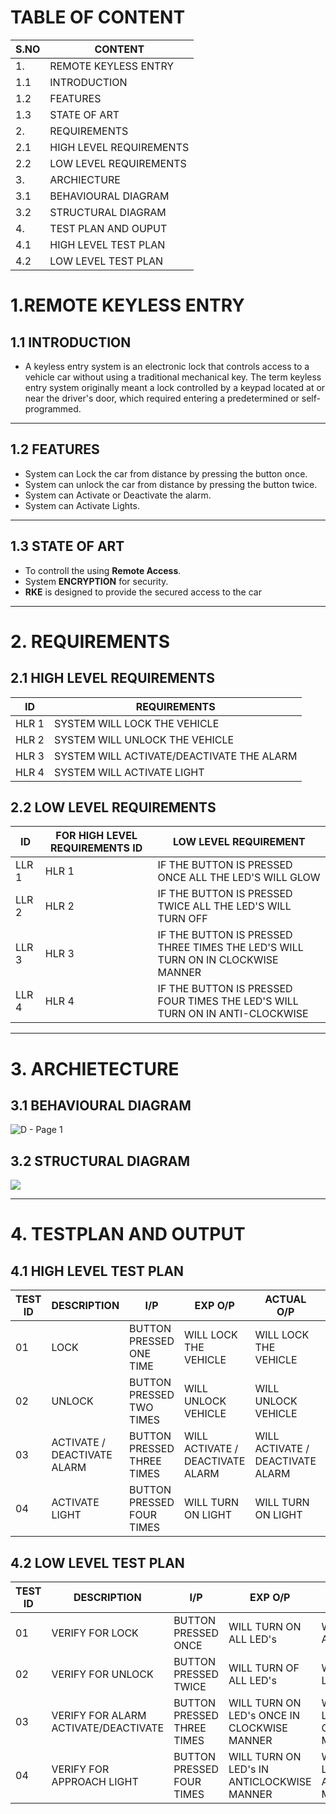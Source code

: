 # TABLE OF CONTENT
|S.NO| CONTENT |
|--|-------|
|1.| REMOTE KEYLESS ENTRY|
|1.1 |INTRODUCTION|
|1.2| FEATURES|
|1.3| STATE OF ART|
|2.| REQUIREMENTS|
| 2.1 |HIGH LEVEL REQUIREMENTS|
|2.2| LOW LEVEL REQUIREMENTS|
|3.| ARCHIECTURE|
|3.1 |BEHAVIOURAL DIAGRAM |
|3.2| STRUCTURAL DIAGRAM|
|4.| TEST PLAN AND OUPUT|
|4.1| HIGH LEVEL TEST PLAN|
|4.2|LOW LEVEL TEST PLAN|

# 1.REMOTE KEYLESS ENTRY
## 1.1 INTRODUCTION
- A keyless entry system is an electronic lock that controls access to a vehicle car without using a traditional mechanical key. The term keyless entry system originally meant a lock controlled by a keypad located at or near the driver's door, which required entering a predetermined or self-programmed.
_________________________________________
## 1.2 FEATURES
- System can Lock the car from distance by pressing the button once.
- System can unlock the car from distance by pressing the button twice.
- System can Activate or Deactivate the alarm.
- System can Activate Lights.
___________________________________________________________
## 1.3 STATE OF ART
- To controll the using **Remote Access**.
- System **ENCRYPTION** for security.
- **RKE** is designed to provide the secured access to the car
_____________________________________
# 2. REQUIREMENTS
## 2.1 HIGH LEVEL REQUIREMENTS
|ID| REQUIREMENTS |
|--|--------------|
|HLR 1| SYSTEM WILL LOCK THE VEHICLE|
|HLR 2| SYSTEM WILL UNLOCK THE VEHICLE|
|HLR 3| SYSTEM WILL ACTIVATE/DEACTIVATE THE ALARM|
|HLR 4| SYSTEM WILL ACTIVATE LIGHT|
## 2.2 LOW LEVEL REQUIREMENTS
| ID | FOR HIGH LEVEL REQUIREMENTS ID | LOW LEVEL REQUIREMENT |
|------| ----- |-----------------------|
|LLR 1|HLR 1| IF THE BUTTON IS PRESSED ONCE ALL THE LED'S WILL GLOW|
|LLR 2|HLR 2| IF THE BUTTON IS PRESSED TWICE ALL THE LED'S WILL TURN OFF|
|LLR 3|HLR 3| IF THE BUTTON IS PRESSED THREE TIMES THE LED'S WILL TURN ON IN CLOCKWISE MANNER|
|LLR 4|HLR 4| IF THE BUTTON IS PRESSED FOUR TIMES THE LED'S WILL TURN ON IN ANTI-CLOCKWISE|
____________________________________
# 3. ARCHIETECTURE
## 3.1 BEHAVIOURAL DIAGRAM
![D - Page 1](https://user-images.githubusercontent.com/98813646/157810733-62cd2d35-65d1-46be-a5dc-b5e05b162465.png)

## 3.2 STRUCTURAL DIAGRAM
![](https://user-images.githubusercontent.com/99136276/158003029-e4aa4141-de82-46a7-a481-980dcfe07c82.png)
_________________________
# 4. TESTPLAN AND OUTPUT
## 4.1 HIGH LEVEL TEST PLAN

| TEST ID | DESCRIPTION | I/P | EXP O/P | ACTUAL O/P | RESULT|
| --- | --- | --- | --- | --- | ---|
| 01 | LOCK | BUTTON PRESSED ONE TIME  | WILL LOCK THE VEHICLE | WILL LOCK THE VEHICLE  | PASS|
| 02 | UNLOCK | BUTTON PRESSED TWO TIMES | WILL UNLOCK VEHICLE | WILL UNLOCK VEHICLE | PASS|
| 03 | ACTIVATE / DEACTIVATE ALARM | BUTTON PRESSED THREE TIMES | WILL ACTIVATE / DEACTIVATE ALARM  | WILL ACTIVATE / DEACTIVATE ALARM |PASS|
| 04 | ACTIVATE LIGHT |BUTTON PRESSED FOUR TIMES | WILL TURN ON LIGHT |WILL TURN ON LIGHT|PASS|


## 4.2 LOW LEVEL TEST PLAN

| TEST ID | DESCRIPTION| I/P | EXP O/P | ACT O/P | RESULT |
| --- | --- | --- | --- | --- | --- |
| 01 | VERIFY FOR LOCK |  BUTTON PRESSED ONCE  | WILL TURN ON ALL LED's  | WILL TURN ON ALL LED's  | PASS|
| 02 | VERIFY FOR UNLOCK | BUTTON PRESSED TWICE  | WILL TURN OF ALL LED's | WILL TURN OFF LED's | PASS |
| 03 | VERIFY FOR ALARM ACTIVATE/DEACTIVATE | BUTTON PRESSED THREE TIMES| WILL TURN ON LED's ONCE IN CLOCKWISE MANNER | WILL TURN ON LED's ONCE IN CLOCKWISE MANNER | PASS|
| 04 | VERIFY FOR APPROACH LIGHT |BUTTON PRESSED FOUR TIMES | WILL TURN ON LED's IN ANTICLOCKWISE MANNER | WILL TURN ON LED's IN ANTICLOCKWISE MANNER | PASS|
